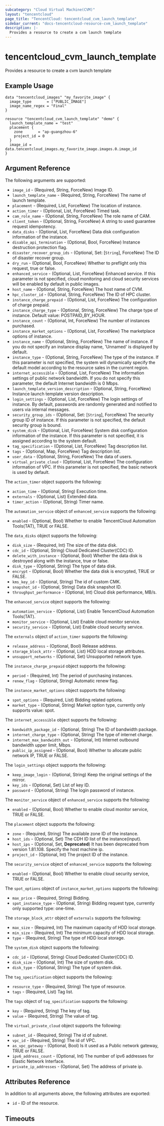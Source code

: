 ```yaml
---
subcategory: "Cloud Virtual Machine(CVM)"
layout: "tencentcloud"
page_title: "TencentCloud: tencentcloud_cvm_launch_template"
sidebar_current: "docs-tencentcloud-resource-cvm_launch_template"
description: |-
  Provides a resource to create a cvm launch template
---
```


# tencentcloud_cvm_launch_template

Provides a resource to create a cvm launch template

## Example Usage

```hcl
data "tencentcloud_images" "my_favorite_image" {
  image_type       = ["PUBLIC_IMAGE"]
  image_name_regex = "Final"
}

resource "tencentcloud_cvm_launch_template" "demo" {
  launch_template_name = "test"
  placement {
    zone       = "ap-guangzhou-6"
    project_id = 0
  }
  image_id = data.tencentcloud_images.my_favorite_image.images.0.image_id
}
```

## Argument Reference

The following arguments are supported:

* `image_id` - (Required, String, ForceNew) Image ID.
* `launch_template_name` - (Required, String, ForceNew) The name of launch template.
* `placement` - (Required, List, ForceNew) The location of instance.
* `action_timer` - (Optional, List, ForceNew) Timed task.
* `cam_role_name` - (Optional, String, ForceNew) The role name of CAM.
* `client_token` - (Optional, String, ForceNew) A string to used guarantee request idempotency.
* `data_disks` - (Optional, List, ForceNew) Data disk configuration information of the instance.
* `disable_api_termination` - (Optional, Bool, ForceNew) Instance destruction protection flag.
* `disaster_recover_group_ids` - (Optional, Set: [`String`], ForceNew) The ID of disaster recover group.
* `dry_run` - (Optional, Bool, ForceNew) Whether to preflight only this request, true or false.
* `enhanced_service` - (Optional, List, ForceNew) Enhanced service. If this parameter is not specified, cloud monitoring and cloud security services will be enabled by default in public images.
* `host_name` - (Optional, String, ForceNew) The host name of CVM.
* `hpc_cluster_id` - (Optional, String, ForceNew) The ID of HPC cluster.
* `instance_charge_prepaid` - (Optional, List, ForceNew) The configuration of charge prepaid.
* `instance_charge_type` - (Optional, String, ForceNew) The charge type of instance. Default value: POSTPAID_BY_HOUR.
* `instance_count` - (Optional, Int, ForceNew) The number of instances purchased.
* `instance_market_options` - (Optional, List, ForceNew) The marketplace options of instance.
* `instance_name` - (Optional, String, ForceNew) The name of instance. If you do not specify an instance display name, 'Unnamed' is displayed by default.
* `instance_type` - (Optional, String, ForceNew) The type of the instance. If this parameter is not specified, the system will dynamically specify the default model according to the resource sales in the current region.
* `internet_accessible` - (Optional, List, ForceNew) The information settings of public network bandwidth. If you do not specify this parameter, the default Internet bandwidth is 0 Mbps.
* `launch_template_version_description` - (Optional, String, ForceNew) Instance launch template version description.
* `login_settings` - (Optional, List, ForceNew) The login settings of instance. By default, passwords are randomly generated and notified to users via internal messages.
* `security_group_ids` - (Optional, Set: [`String`], ForceNew) The security group ID of instance. If this parameter is not specified, the default security group is bound.
* `system_disk` - (Optional, List, ForceNew) System disk configuration information of the instance. If this parameter is not specified, it is assigned according to the system default.
* `tag_specification` - (Optional, List, ForceNew) Tag description list.
* `tags` - (Optional, Map, ForceNew) Tag description list.
* `user_data` - (Optional, String, ForceNew) The data of users.
* `virtual_private_cloud` - (Optional, List, ForceNew) The configuration information of VPC. If this parameter is not specified, the basic network is used by default.

The `action_timer` object supports the following:

* `action_time` - (Optional, String) Execution time.
* `externals` - (Optional, List) Extended data.
* `timer_action` - (Optional, String) Timer name.

The `automation_service` object of `enhanced_service` supports the following:

* `enabled` - (Optional, Bool) Whether to enable TencentCloud Automation Tools(TAT), TRUE or FALSE.

The `data_disks` object supports the following:

* `disk_size` - (Required, Int) The size of the data disk.
* `cdc_id` - (Optional, String) Cloud Dedicated Cluster(CDC) ID.
* `delete_with_instance` - (Optional, Bool) Whether the data disk is destroyed along with the instance, true or false.
* `disk_type` - (Optional, String) The type of data disk.
* `encrypt` - (Optional, Bool) Whether the data disk is encrypted, TRUE or FALSE.
* `kms_key_id` - (Optional, String) The id of custom CMK.
* `snapshot_id` - (Optional, String) Data disk snapshot ID.
* `throughput_performance` - (Optional, Int) Cloud disk performance, MB/s.

The `enhanced_service` object supports the following:

* `automation_service` - (Optional, List) Enable TencentCloud Automation Tools(TAT).
* `monitor_service` - (Optional, List) Enable cloud monitor service.
* `security_service` - (Optional, List) Enable cloud security service.

The `externals` object of `action_timer` supports the following:

* `release_address` - (Optional, Bool) Release address.
* `storage_block_attr` - (Optional, List) HDD local storage attributes.
* `unsupport_networks` - (Optional, Set) Unsupported network type.

The `instance_charge_prepaid` object supports the following:

* `period` - (Required, Int) The period of purchasing instances.
* `renew_flag` - (Optional, String) Automatic renew flag.

The `instance_market_options` object supports the following:

* `spot_options` - (Required, List) Bidding related options.
* `market_type` - (Optional, String) Market option type, currently only supports value: spot.

The `internet_accessible` object supports the following:

* `bandwidth_package_id` - (Optional, String) The ID of bandwidth package.
* `internet_charge_type` - (Optional, String) The type of internet charge.
* `internet_max_bandwidth_out` - (Optional, Int) Internet outbound bandwidth upper limit, Mbps.
* `public_ip_assigned` - (Optional, Bool) Whether to allocate public network IP, TRUE or FALSE.

The `login_settings` object supports the following:

* `keep_image_login` - (Optional, String) Keep the original settings of the mirror.
* `key_ids` - (Optional, Set) List of key ID.
* `password` - (Optional, String) The login password of instance.

The `monitor_service` object of `enhanced_service` supports the following:

* `enabled` - (Optional, Bool) Whether to enable cloud monitor service, TRUE or FALSE.

The `placement` object supports the following:

* `zone` - (Required, String) The available zone ID of the instance.
* `host_ids` - (Optional, Set) The CDH ID list of the instance(input).
* `host_ips` - (Optional, Set, **Deprecated**) It has been deprecated from version 1.81.108. Specify the host machine ip.
* `project_id` - (Optional, Int) The project ID of the instance.

The `security_service` object of `enhanced_service` supports the following:

* `enabled` - (Optional, Bool) Whether to enable cloud security service, TRUE or FALSE.

The `spot_options` object of `instance_market_options` supports the following:

* `max_price` - (Required, String) Bidding.
* `spot_instance_type` - (Optional, String) Bidding request type, currently only supported type: one-time.

The `storage_block_attr` object of `externals` supports the following:

* `max_size` - (Required, Int) The maximum capacity of HDD local storage.
* `min_size` - (Required, Int) The minimum capacity of HDD local storage.
* `type` - (Required, String) The type of HDD local storage.

The `system_disk` object supports the following:

* `cdc_id` - (Optional, String) Cloud Dedicated Cluster(CDC) ID.
* `disk_size` - (Optional, Int) The size of system disk.
* `disk_type` - (Optional, String) The type of system disk.

The `tag_specification` object supports the following:

* `resource_type` - (Required, String) The type of resource.
* `tags` - (Required, List) Tag list.

The `tags` object of `tag_specification` supports the following:

* `key` - (Required, String) The key of tag.
* `value` - (Required, String) The value of tag.

The `virtual_private_cloud` object supports the following:

* `subnet_id` - (Required, String) The id of subnet.
* `vpc_id` - (Required, String) The id of VPC.
* `as_vpc_gateway` - (Optional, Bool) Is it used as a Public network gateway, TRUE or FALSE.
* `ipv6_address_count` - (Optional, Int) The number of ipv6 addresses for Elastic Network Interface.
* `private_ip_addresses` - (Optional, Set) The address of private ip.

## Attributes Reference

In addition to all arguments above, the following attributes are exported:

* `id` - ID of the resource.



## Timeouts

<no value>



